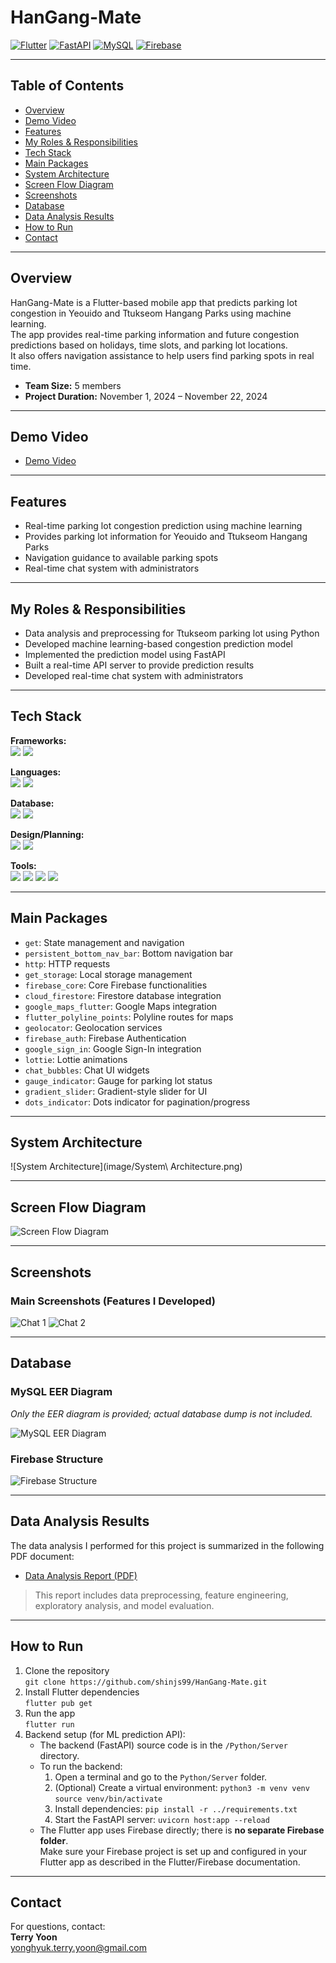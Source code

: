 # HanGang-Mate

[![Flutter](https://img.shields.io/badge/Flutter-02569B?style=for-the-badge&logo=flutter&logoColor=white)](https://flutter.dev/)
[![FastAPI](https://img.shields.io/badge/FastAPI-009688?style=for-the-badge&logo=fastapi&logoColor=white)](https://fastapi.tiangolo.com/)
[![MySQL](https://img.shields.io/badge/MySQL-4479A1?style=for-the-badge&logo=mysql&logoColor=white)](https://www.mysql.com/)
[![Firebase](https://img.shields.io/badge/Firebase-FFCA28?style=for-the-badge&logo=firebase&logoColor=white)](https://firebase.google.com/)

---

## Table of Contents

- [Overview](#overview)
- [Demo Video](#demo-video)
- [Features](#features)
- [My Roles & Responsibilities](#my-roles--responsibilities)
- [Tech Stack](#tech-stack)
- [Main Packages](#main-packages)
- [System Architecture](#system-architecture)
- [Screen Flow Diagram](#screen-flow-diagram)
- [Screenshots](#screenshots)
- [Database](#database)
- [Data Analysis Results](#data-analysis-results)
- [How to Run](#how-to-run)
- [Contact](#contact)

---

## Overview

HanGang-Mate is a Flutter-based mobile app that predicts parking lot congestion in Yeouido and Ttukseom Hangang Parks using machine learning.  
The app provides real-time parking information and future congestion predictions based on holidays, time slots, and parking lot locations.  
It also offers navigation assistance to help users find parking spots in real time.

- **Team Size:** 5 members  
- **Project Duration:** November 1, 2024 – November 22, 2024

---

## Demo Video

- [Demo Video](https://youtu.be/GxYjpVGDhHs)

---

## Features

- Real-time parking lot congestion prediction using machine learning
- Provides parking lot information for Yeouido and Ttukseom Hangang Parks
- Navigation guidance to available parking spots
- Real-time chat system with administrators

---

## My Roles & Responsibilities

- Data analysis and preprocessing for Ttukseom parking lot using Python
- Developed machine learning-based congestion prediction model
- Implemented the prediction model using FastAPI
- Built a real-time API server to provide prediction results
- Developed real-time chat system with administrators

---

## Tech Stack

**Frameworks:**  
<img src="https://img.shields.io/badge/Flutter-02569B?style=for-the-badge&logo=flutter&logoColor=white"/>
<img src="https://img.shields.io/badge/FastAPI-009688?style=for-the-badge&logo=fastapi&logoColor=white"/>

**Languages:**  
<img src="https://img.shields.io/badge/Dart-0175C2?style=for-the-badge&logo=dart&logoColor=white"/>
<img src="https://img.shields.io/badge/Python-3776AB?style=for-the-badge&logo=python&logoColor=white"/>

**Database:**  
<img src="https://img.shields.io/badge/MySQL-4479A1?style=for-the-badge&logo=mysql&logoColor=white"/>
<img src="https://img.shields.io/badge/Firebase-FFCA28?style=for-the-badge&logo=firebase&logoColor=white"/>

**Design/Planning:**  
<img src="https://img.shields.io/badge/Figma-F24E1E?style=for-the-badge&logo=figma&logoColor=white"/>
<img src="https://img.shields.io/badge/Miro-050038?style=for-the-badge&logo=miro&logoColor=white"/>

**Tools:**  
<img src="https://img.shields.io/badge/VSCode-007ACC?style=for-the-badge&logo=visualstudiocode&logoColor=white"/>
<img src="https://img.shields.io/badge/Scikit-learn-F7931E?style=for-the-badge&logo=scikit-learn&logoColor=white"/>
<img src="https://img.shields.io/badge/GitHub-181717?style=for-the-badge&logo=github&logoColor=white"/>
<img src="https://img.shields.io/badge/Jupyter-F37626?style=for-the-badge&logo=jupyter&logoColor=white"/>

---

## Main Packages

- `get`: State management and navigation
- `persistent_bottom_nav_bar`: Bottom navigation bar
- `http`: HTTP requests
- `get_storage`: Local storage management
- `firebase_core`: Core Firebase functionalities
- `cloud_firestore`: Firestore database integration
- `google_maps_flutter`: Google Maps integration
- `flutter_polyline_points`: Polyline routes for maps
- `geolocator`: Geolocation services
- `firebase_auth`: Firebase Authentication
- `google_sign_in`: Google Sign-In integration
- `lottie`: Lottie animations
- `chat_bubbles`: Chat UI widgets
- `gauge_indicator`: Gauge for parking lot status
- `gradient_slider`: Gradient-style slider for UI
- `dots_indicator`: Dots indicator for pagination/progress

---

## System Architecture

![System Architecture](image/System\ Architecture.png)

---

## Screen Flow Diagram

![Screen Flow Diagram](image/SFD.png)

---

## Screenshots

### Main Screenshots (Features I Developed)

![Chat 1](image/chat1.png)
![Chat 2](image/chat2.png)

---

## Database

### MySQL EER Diagram  
_Only the EER diagram is provided; actual database dump is not included._

![MySQL EER Diagram](image/MySQL_ERD.png)

### Firebase Structure  
![Firebase Structure](image/Firebase.png)

---

## Data Analysis Results

The data analysis I performed for this project is summarized in the following PDF document:

- [Data Analysis Report (PDF)](image/data_analysis.pdf)

> This report includes data preprocessing, feature engineering, exploratory analysis, and model evaluation.

---

## How to Run

1. Clone the repository  
   `git clone https://github.com/shinjs99/HanGang-Mate.git`
2. Install Flutter dependencies  
   `flutter pub get`
3. Run the app  
   `flutter run`
4. Backend setup (for ML prediction API):
   - The backend (FastAPI) source code is in the `/Python/Server` directory.
   - To run the backend:
     1. Open a terminal and go to the `Python/Server` folder.
     2. (Optional) Create a virtual environment:
        `python3 -m venv venv`
        `source venv/bin/activate`
     3. Install dependencies:
        `pip install -r ../requirements.txt`
     4. Start the FastAPI server:
        `uvicorn host:app --reload`
   - The Flutter app uses Firebase directly; there is **no separate Firebase folder**.  
     Make sure your Firebase project is set up and configured in your Flutter app as described in the Flutter/Firebase documentation.

---

## Contact

For questions, contact:  
**Terry Yoon**  
yonghyuk.terry.yoon@gmail.com
